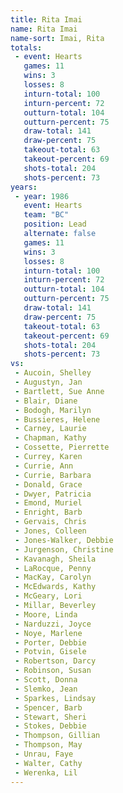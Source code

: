 ```yaml
---
title: Rita Imai
name: Rita Imai
name-sort: Imai, Rita
totals:
 - event: Hearts
   games: 11
   wins: 3
   losses: 8
   inturn-total: 100
   inturn-percent: 72
   outturn-total: 104
   outturn-percent: 75
   draw-total: 141
   draw-percent: 75
   takeout-total: 63
   takeout-percent: 69
   shots-total: 204
   shots-percent: 73
years:
 - year: 1986
   event: Hearts
   team: "BC"
   position: Lead
   alternate: false
   games: 11
   wins: 3
   losses: 8
   inturn-total: 100
   inturn-percent: 72
   outturn-total: 104
   outturn-percent: 75
   draw-total: 141
   draw-percent: 75
   takeout-total: 63
   takeout-percent: 69
   shots-total: 204
   shots-percent: 73
vs:
 - Aucoin, Shelley
 - Augustyn, Jan
 - Bartlett, Sue Anne
 - Blair, Diane
 - Bodogh, Marilyn
 - Bussieres, Helene
 - Carney, Laurie
 - Chapman, Kathy
 - Cossette, Pierrette
 - Currey, Karen
 - Currie, Ann
 - Currie, Barbara
 - Donald, Grace
 - Dwyer, Patricia
 - Emond, Muriel
 - Enright, Barb
 - Gervais, Chris
 - Jones, Colleen
 - Jones-Walker, Debbie
 - Jurgenson, Christine
 - Kavanagh, Sheila
 - LaRocque, Penny
 - MacKay, Carolyn
 - McEdwards, Kathy
 - McGeary, Lori
 - Millar, Beverley
 - Moore, Linda
 - Narduzzi, Joyce
 - Noye, Marlene
 - Porter, Debbie
 - Potvin, Gisele
 - Robertson, Darcy
 - Robinson, Susan
 - Scott, Donna
 - Slemko, Jean
 - Sparkes, Lindsay
 - Spencer, Barb
 - Stewart, Sheri
 - Stokes, Debbie
 - Thompson, Gillian
 - Thompson, May
 - Unrau, Faye
 - Walter, Cathy
 - Werenka, Lil
---
```

